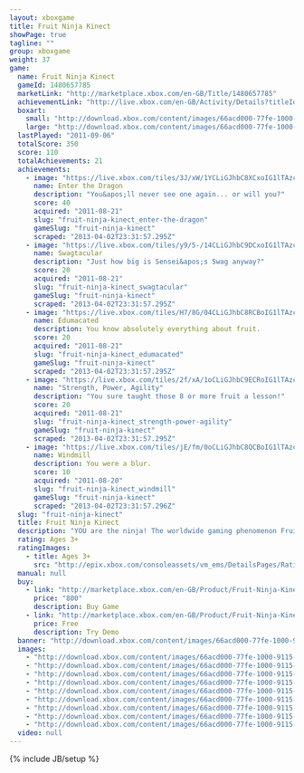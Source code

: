 ```yaml
---
layout: xboxgame
title: Fruit Ninja Kinect
showPage: true
tagline: ""
group: xboxgame
weight: 37
game: 
  name: Fruit Ninja Kinect
  gameId: 1480657785
  marketLink: "http://marketplace.xbox.com/en-GB/Title/1480657785"
  achievementLink: "http://live.xbox.com/en-GB/Activity/Details?titleId=1480657785"
  boxart: 
    small: "http://download.xbox.com/content/images/66acd000-77fe-1000-9115-d80258410b79/1033/boxartsm.jpg"
    large: "http://download.xbox.com/content/images/66acd000-77fe-1000-9115-d80258410b79/1033/boxartlg.jpg"
  lastPlayed: "2011-09-06"
  totalScore: 350
  score: 110
  totalAchievements: 21
  achievements: 
    - image: "https://live.xbox.com/tiles/3J/xW/1YCLiGJhbC8XCxoIG1lTAzc5L2FjaC8wLzFjAAAAAOfn5-p5nMA=.jpg"
      name: Enter the Dragon
      description: "You&apos;ll never see one again... or will you?"
      score: 40
      acquired: "2011-08-21"
      slug: "fruit-ninja-kinect_enter-the-dragon"
      gameSlug: "fruit-ninja-kinect"
      scraped: "2013-04-02T23:31:57.295Z"
    - image: "https://live.xbox.com/tiles/y9/5-/14CLiGJhbC9DCxoIG1lTAzc5L2FjaC8wLzE3AAAAAOfn5-hQ3tc=.jpg"
      name: Swagtacular
      description: "Just how big is Sensei&apos;s Swag anyway?"
      score: 20
      acquired: "2011-08-21"
      slug: "fruit-ninja-kinect_swagtacular"
      gameSlug: "fruit-ninja-kinect"
      scraped: "2013-04-02T23:31:57.295Z"
    - image: "https://live.xbox.com/tiles/H7/8G/04CLiGJhbC8RCBoIG1lTAzc5L2FjaC8wLzJlAAAAAOfn5-wpvwM=.jpg"
      name: Edumacated
      description: You know absolutely everything about fruit.
      score: 20
      acquired: "2011-08-21"
      slug: "fruit-ninja-kinect_edumacated"
      gameSlug: "fruit-ninja-kinect"
      scraped: "2013-04-02T23:31:57.295Z"
    - image: "https://live.xbox.com/tiles/2f/xA/1oCLiGJhbC9ECRoIG1lTAzc5L2FjaC8wLzMwAAAAAOfn5-lv-MU=.jpg"
      name: "Strength, Power, Agility"
      description: "You sure taught those 8 or more fruit a lesson!"
      score: 20
      acquired: "2011-08-21"
      slug: "fruit-ninja-kinect_strength-power-agility"
      gameSlug: "fruit-ninja-kinect"
      scraped: "2013-04-02T23:31:57.295Z"
    - image: "https://live.xbox.com/tiles/jE/fm/0oCLiGJhbC8QCBoIG1lTAzc5L2FjaC8wLzJkAAAAAOfn5-3JR5A=.jpg"
      name: Windmill
      description: You were a blur.
      score: 10
      acquired: "2011-08-20"
      slug: "fruit-ninja-kinect_windmill"
      gameSlug: "fruit-ninja-kinect"
      scraped: "2013-04-02T23:31:57.296Z"
  slug: "fruit-ninja-kinect"
  title: Fruit Ninja Kinect
  description: "YOU are the ninja! The worldwide gaming phenomenon Fruit Ninja has now arrived for Kinect!  Your arms are now blades, and the epic battle against the world&apos;s most delicious produce is just beginning. Fruit Ninja Kinect is an amazing evolution of the slice-em-up genre created by Halfbrick, utlising next-gen power for the juiciest combat ever!  With Classic, Zen and the frenetic Arcade Mode, Fruit Ninja Kinect includes all the action you know and love with precision control - along with special features exclusive to Kinect! With Party Mode, multiple players can turn a normal night into a fierce tournament - and the new Challenge system will reveal the true masters among your friends!"
  rating: Ages 3+
  ratingImages: 
    - title: Ages 3+
      src: "http://epix.xbox.com/consoleassets/vm_ems/DetailsPages/RatingSystemID/14/default/Values/14001.png"
  manual: null
  buy: 
    - link: "http://marketplace.xbox.com/en-GB/Product/Fruit-Ninja-Kinect/66acd000-77fe-1000-9115-d80258410b79?purchase=1&amp;DownloadType=Game"
      price: "800"
      description: Buy Game
    - link: "http://marketplace.xbox.com/en-GB/Product/Fruit-Ninja-Kinect/66acd000-77fe-1000-9115-d80258410b79?purchase=1&amp;DownloadType=GameDemo"
      price: Free
      description: Try Demo
  banner: "http://download.xbox.com/content/images/66acd000-77fe-1000-9115-d80258410b79/1033/banner.png"
  images: 
    - "http://download.xbox.com/content/images/66acd000-77fe-1000-9115-d80258410b79/1033/screenlg1.jpg"
    - "http://download.xbox.com/content/images/66acd000-77fe-1000-9115-d80258410b79/1033/screenlg2.jpg"
    - "http://download.xbox.com/content/images/66acd000-77fe-1000-9115-d80258410b79/1033/screenlg3.jpg"
    - "http://download.xbox.com/content/images/66acd000-77fe-1000-9115-d80258410b79/1033/screenlg4.jpg"
    - "http://download.xbox.com/content/images/66acd000-77fe-1000-9115-d80258410b79/1033/screenlg5.jpg"
    - "http://download.xbox.com/content/images/66acd000-77fe-1000-9115-d80258410b79/1033/screenlg6.jpg"
    - "http://download.xbox.com/content/images/66acd000-77fe-1000-9115-d80258410b79/1033/screenlg7.jpg"
    - "http://download.xbox.com/content/images/66acd000-77fe-1000-9115-d80258410b79/1033/screenlg8.jpg"
    - "http://download.xbox.com/content/images/66acd000-77fe-1000-9115-d80258410b79/1033/screenlg9.jpg"
  video: null
---
```

{% include JB/setup %}